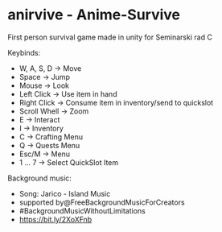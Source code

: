# anirvive - Anime-Survive
First person survival game made in unity for Seminarski rad C

Keybinds:
* W, A, S, D -> Move
* Space -> Jump
* Mouse -> Look
* Left Click -> Use item in hand
* Right Click -> Consume item in inventory/send to quickslot
* Scroll Whell -> Zoom
* E -> Interact
* I -> Inventory
* C -> Crafting Menu
* Q -> Quests Menu
* Esc/M -> Menu
* 1 ... 7 -> Select QuickSlot Item

Background music:
* Song: Jarico - Island Music 
* supported by@FreeBackgroundMusicForCreators 
* #BackgroundMusicWithoutLimitations  
* https://bit.ly/2XoXFnb